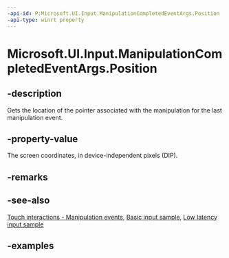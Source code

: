 ```yaml
---
-api-id: P:Microsoft.UI.Input.ManipulationCompletedEventArgs.Position
-api-type: winrt property
---
```


# Microsoft.UI.Input.ManipulationCompletedEventArgs.Position

<!--
public Windows.Foundation.Point Position { get; }
-->

## -description

Gets the location of the pointer associated with the manipulation for the last manipulation event.

## -property-value

The screen coordinates, in device-independent pixels (DIP).

## -remarks

## -see-also

[Touch interactions - Manipulation events](/windows/uwp/design/input/touch-interactions#manipulation-events), [Basic input sample](https://github.com/microsoft/Windows-universal-samples/tree/main/Samples/BasicInput), [Low latency input sample](https://github.com/microsoft/Windows-universal-samples/tree/main/Samples/LowLatencyInput)

## -examples
